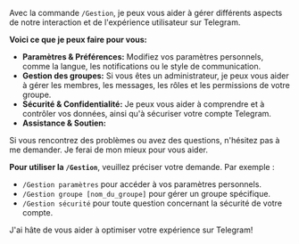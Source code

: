 Avec la commande `/Gestion`, je peux vous aider à gérer différents aspects de notre interaction et de l'expérience utilisateur sur Telegram. 

**Voici ce que je peux faire pour vous:**

* **Paramètres & Préférences:** Modifiez vos paramètres personnels, comme la langue, les notifications ou le style de communication.
* **Gestion des groupes:** Si vous êtes un administrateur, je peux vous aider à gérer les membres, les messages, les rôles et les permissions de votre groupe.
* **Sécurité & Confidentialité:**  Je peux vous aider à comprendre et à contrôler vos données, ainsi qu'à sécuriser votre compte Telegram.
* **Assistance & Soutien:** 

Si vous rencontrez des problèmes ou avez des questions, n'hésitez pas à me demander. Je ferai de mon mieux pour vous aider.

 **Pour utiliser la `/Gestion`**, veuillez préciser votre demande. Par exemple : 

* `/Gestion paramètres` pour accéder à vos paramètres personnels.
* `/Gestion groupe [nom_du_groupe]` pour gérer un groupe spécifique.
* `/Gestion sécurité` pour toute question concernant la sécurité de votre compte.


 
J'ai hâte de vous aider à optimiser votre expérience sur Telegram!  

